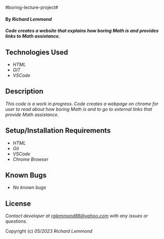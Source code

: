 #boring-lecture-project#

#### By _**Richard Lemmond**_

#### _Code creates a website that explains how boring Math is and provides links to Math assistance._

## Technologies Used

* _HTML_
* _GIT_
* _VSCode_

## Description

_This code is a work in progress_.
_Code creates a webpage on chrome for user to read about how boring Math is and to go to external links that provide Math assistance._

## Setup/Installation Requirements

* _HTML_
* _Git_
* _VSCode_
* _Chrome Browser_

## Known Bugs

* _No known bugs_

## License

_Contact developer at rglemmond86@yahoo.com with any issues or questions._

Copyright (c) _05/2023_ _Richard Lemmond_
